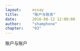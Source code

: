 ```yaml
---  
layout:     essay  
title:      "账户与账务"  
date:       2016-08-12 12:00:00  
author:     "shamphone"  
chapter:	"03"  
---  
```


账户与账户
